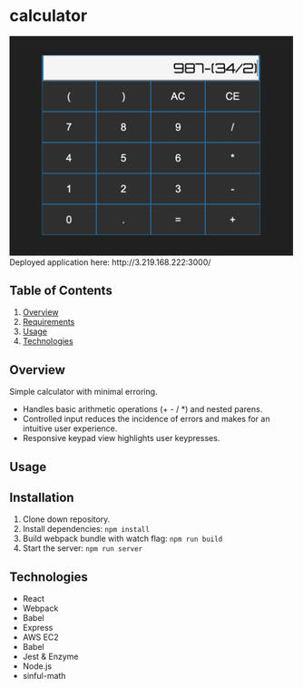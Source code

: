 # calculator

<img src="screenshot.png" width="500">
 Deployed application here: http://3.219.168.222:3000/

## Table of Contents

1. [Overview](#Overview)
1. [Requirements](#Requirements)
1. [Usage](#Usage)
1. [Technologies](#technologies)

## Overview

Simple calculator with minimal erroring.

- Handles basic arithmetic operations (+ - / *) and nested parens.
- Controlled input reduces the incidence of errors and makes for an intuitive user experience.
- Responsive keypad view highlights user keypresses. 

## Usage



## Installation

1. Clone down repository.
2. Install dependencies: 
```npm install```
4. Build webpack bundle with watch flag: 
```npm run build ```
2. Start the server:
````npm run server````

## Technologies

- React 
- Webpack
- Babel
- Express
- AWS EC2
- Babel
- Jest & Enzyme
- Node.js
- sinful-math
